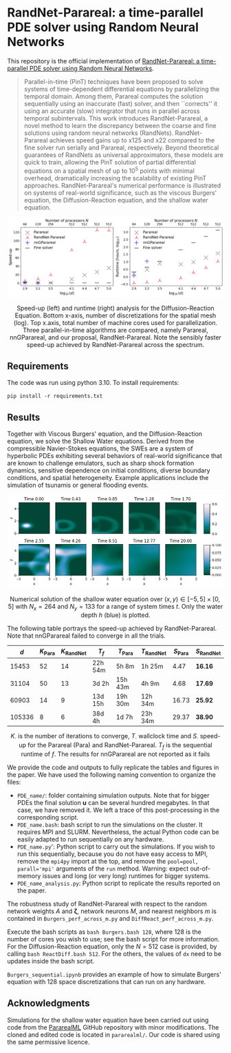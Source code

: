 # RandNet-Parareal: a time-parallel PDE solver using Random Neural Networks

This repository is the official implementation of [RandNet-Parareal: a time-parallel PDE solver using Random Neural Networks](). 

>Parallel-in-time (PinT) techniques have been proposed to solve systems of time-dependent differential equations by parallelizing the temporal domain. Among them, Parareal computes the solution sequentially using an inaccurate (fast) solver, and then ``corrects'' it using an accurate (slow) integrator that runs in  parallel across temporal subintervals. This work introduces RandNet-Parareal, a novel method to learn the discrepancy between the coarse and fine solutions using random neural networks (RandNets). RandNet-Parareal achieves speed gains up to x125 and x22 compared to the fine solver run serially and Parareal, respectively. Beyond theoretical guarantees of RandNets as universal approximators, these models are quick to train, allowing the PinT solution of partial differential equations on a spatial mesh of up to $10^5$ points with minimal overhead, dramatically increasing the scalability of existing PinT approaches. RandNet-Parareal's numerical performance is illustrated on systems of real-world significance, such as the viscous Burgers' equation, the Diffusion-Reaction equation, and the shallow water equation.
<p align="center">

  <img  src="img/diffreact_speedup_w_time.png" title="Diffusion-Reaction Equation">
  <p align="center"> Speed-up (left) and runtime (right) analysis for the Diffusion-Reaction Equation. Bottom x-axis, number of discretizations for the spatial mesh (log). Top x.axis, total number of machine cores used for parallelization. Three parallel-in-time algorithms are compared, namely Parareal, nnGParareal, and our proposal, RandNet-Parareal. Note the sensibly faster speed-up achieved by RandNet-Parareal across the spectrum.</p>
</p>

## Requirements

The code was run using python 3.10. To install requirements:

```setup
pip install -r requirements.txt
```


## Results

Together with Viscous Burgers' equation, and the Diffusion-Reaction equation, we solve the Shallow Water equations. Derived from the compressible Navier-Stokes equations, the SWEs are a system of hyperbolic PDEs exhibiting several behaviors of real-world significance that are known to challenge emulators, such as sharp shock formation dynamics, sensitive dependence on initial conditions, diverse boundary conditions, and spatial heterogeneity. Example applications include the simulation of tsunamis or general flooding events.
<p align="center">
  <img  src="img/swe_system_evolution.png" title="Shallow Water Equations evolution.png">
  <div align="center"> 
  
  Numerical solution of the shallow water equation over $(x,y) \in [-5,5]\times[0,5]$ with $N_x=264$ and $N_y=133$ for a range of system times $t$. Only the water depth $h$ (blue) is plotted.
  </div>
</p>



The following table portrays the speed-up achieved by RandNet-Parareal. Note that nnGParareal failed to converge in all the trials.
<div align="center">

<!-- | **$d$**  | **$K_P$** | **$K_R$** | **$T_F$** | **$T_P$** | **$T_R$** | **$S_P$** | **$S_R$**      |
|----------|-------|-------|---------|---------|---------|-------|----------------|
| 15453 | 52    | 14    | 22h 54m | 5h 8m   | 1h 25m  | 4.47  | $\textbf{16.24}$ |
| 31104 | 50    | 13    | 3d 2h   | 15h 43m | 4h 9m   | 4.68  | $\textbf{17.77}$ |
| 60903 | 14    | 9     | 13d 15h | 19h 30m | 12h 34m | 16.74 | $\textbf{25.97}$ |
| 105336 | 8     | 6     | 38d 4h  | 1d 7h   | 23h 30m | 29.35 | $\textbf{38.98}$ | -->

| $d$      | $K_{\text{Para}}$ | $K_{\text{RandNet}}$ | $T_{f}$ | $T_{\text{Para}}$ | $T_{\text{RandNet}}$ | $S_{\text{Para}}$ | $S_{\text{RandNet}}$ |
|--------|----------------------|----------------------------|-----------|----------------------|----------------------------|----------------------|-----------------------------|
| 15453  | 52                   | 14                         | 22h 54m   | 5h 8m                | 1h 25m                     | 4.47                 | **16.16**                   |
| 31104  | 50                   | 13                         | 3d 2h     | 15h 43m              | 4h 9m                      | 4.68                 | **17.69**                   |
| 60903  | 14                   | 9                          | 13d 15h   | 19h 30m              | 12h 34m                    | 16.73                | **25.92**                   |
| 105336 | 8                    | 6                          | 38d 4h    | 1d 7h                | 23h 34m                    | 29.37                | **38.90**                   |

$K_\cdot$ is the number of iterations to converge, $T_\cdot$ wallclock time and $S_\cdot$ speed-up for the Parareal (Para) and RandNet-Parareal. $T_{f}$ is the sequential runtime of $f$. The results for nnGParareal are not reported as it fails

</div>




We provide the code and outputs to fully replicate the tables and figures in the paper. We have used the following naming convention to organize the files:
- `PDE_name/`: folder containing simulation outputs. Note that for bigger PDEs the final solution $\boldsymbol{u}$ can be several hundred megabytes. In that case, we have removed it. We left a trace of this post-processing in the corresponding script.
- `PDE_name.bash`: bash script to run the simulations on the cluster. It requires MPI and SLURM. Nevertheless, the actual Python code can be easily adapted to run sequentially on any hardware.
- `PDE_name.py`': Python script to carry out the simulations. If you wish to run this sequentially, because you do not have easy access to MPI, remove the `mpi4py` import at the top, and remove the `pool=pool, parall='mpi'` arguments of the `run` method. Warning: expect out-of-memory issues and long (or very long) runtimes for bigger systems.
- `PDE_name_analysis.py`: Python script to replicate the results reported on the paper. 

The robustness study of RandNet-Parareal with respect to the random network weights $A$ and $\boldsymbol{\zeta}$, network neurons $M$, and nearest neighbors $m$ is contained in `Burgers_perf_across_m.py` and `DiffReact_perf_across_m.py`.

Execute the bash scripts as `bash Burgers.bash 128`, where 128 is the number of cores you wish to use; see the bash script for more information. For the Diffusion-Reaction equation, only the $N=512$ case is provided, by calling `bash ReactDiff.bash 512`. For the others, the values of `dx` need to be updates inside the bash script.

`Burgers_sequential.ipynb` provides an example of how to simulate Burgers' equation with 128 space discretizations that can run on any hardware. 


## Acknowledgments

Simulations for the shallow water equation have been carried out using code from the [PararealML](https://github.com/ViktorC/PararealML) GitHub repository with minor modifications. The cloned and edited code is located in `pararealml/`. Our code is shared using the same permissive licence.
